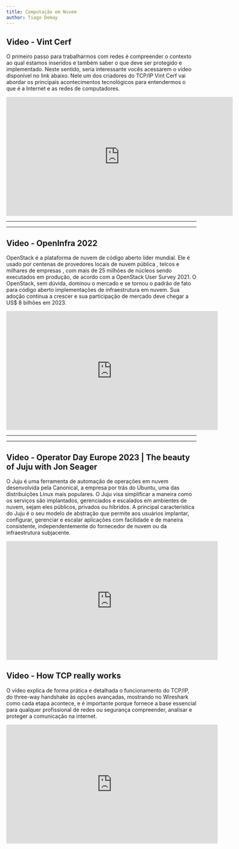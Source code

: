 ```yaml
---
title: Computação em Nuvem
author: Tiago Demay
---
```


## Video - Vint Cerf

O primeiro passo para trabalharmos com redes é compreender o contexto ao qual estamos inseridos e também saber o que deve ser protegido e implementado. Neste sentido, seria interessante vocês acessarem o vídeo disponível no link abaixo. Nele um dos criadores do TCP/IP Vint Cerf vai abordar os principais acontecimentos tecnológicos para entendermos o que é a Internet e as redes de computadores.


<iframe width="600" height="315" src="https://www.youtube.com/embed/0kL2zNNgqzk" title="YouTube video player" frameborder="0" allow="accelerometer; autoplay; clipboard-write; encrypted-media; gyroscope; picture-in-picture" allowfullscreen></iframe>

***************************************************************************************

***************************************************************************************


## Video - OpenInfra 2022

OpenStack é a plataforma de nuvem de código aberto líder mundial. Ele é usado por centenas de provedores locais de nuvem pública , telcos e milhares de empresas , com mais de 25 milhões de núcleos sendo executados em produção, de acordo com a OpenStack User Survey 2021. O OpenStack, sem dúvida, dominou o mercado e se tornou o padrão de fato para código aberto implementações de infraestrutura em nuvem. Sua adoção continua a crescer e sua participação de mercado deve chegar a US$ 8 bilhões em 2023.

<iframe width="560" height="315" src="https://www.youtube.com/embed/ZlPLGmBfaVc" title="YouTube video player" frameborder="0" allow="accelerometer; autoplay; clipboard-write; encrypted-media; gyroscope; picture-in-picture" allowfullscreen></iframe>

***************************************************************************************

***************************************************************************************

## Video - Operator Day Europe 2023 | The beauty of Juju with Jon Seager

O Juju é uma ferramenta de automação de operações em nuvem desenvolvida pela Canonical, a empresa por trás do Ubuntu, uma das distribuições Linux mais populares. O Juju visa simplificar a maneira como os serviços são implantados, gerenciados e escalados em ambientes de nuvem, sejam eles públicos, privados ou híbridos. A principal característica do Juju é o seu modelo de abstração que permite aos usuários implantar, configurar, gerenciar e escalar aplicações com facilidade e de maneira consistente, independentemente do fornecedor de nuvem ou da infraestrutura subjacente.


<iframe width="560" height="315" src="https://www.youtube.com/embed/HhRBNs9ckIk?si=seW6qv1FTPbehstF" title="YouTube video player" frameborder="0" allow="accelerometer; autoplay; clipboard-write; encrypted-media; gyroscope; picture-in-picture; web-share" allowfullscreen></iframe>


## Video - How TCP really works

O vídeo explica de forma prática e detalhada o funcionamento do TCP/IP, do three-way handshake às opções avançadas, mostrando no Wireshark como cada etapa acontece, e é importante porque fornece a base essencial para qualquer profissional de redes ou segurança compreender, analisar e proteger a comunicação na internet.

<iframe width="560" height="315" src="https://www.youtube.com/embed/rmFX1V49K8U?si=3ZPc0BpS-9ASPJGo" title="YouTube video player" frameborder="0" allow="accelerometer; autoplay; clipboard-write; encrypted-media; gyroscope; picture-in-picture; web-share" referrerpolicy="strict-origin-when-cross-origin" allowfullscreen></iframe>